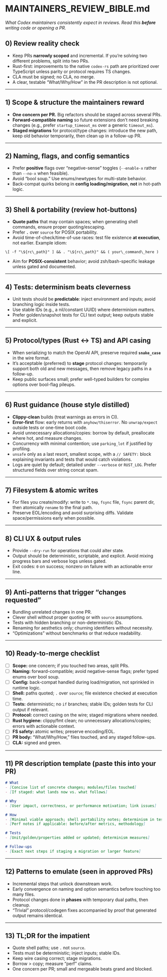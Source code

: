 # MAINTAINERS_REVIEW_BIBLE.md
_What Codex maintainers consistently expect in reviews. Read this **before** writing code or opening a PR._

## 0) Review reality check
- Keep PRs **narrowly scoped** and incremental. If you’re solving two different problems, split into two PRs.
- Rust-first: improvements to the native `codex-rs` path are prioritized over TypeScript unless parity or protocol requires TS changes.
- CLA must be signed; no CLA, no merge.
- A clear, testable “What/Why/How” in the PR description is not optional.

---

## 1) Scope & structure the maintainers reward
- **One concern per PR.** Big refactors should be staged across several PRs.
- **Forward-compatible naming** so future extensions don’t need breaking changes (e.g., prefer `startup_timeout_ms` over a generic `timeout_ms`).
- **Staged migrations** for protocol/type changes: introduce the new path, keep old behavior temporarily, then clean up in a follow-up PR.

---

## 2) Naming, flags, and config semantics
- Prefer **positive** flags over “negative-sense” toggles (`--enable-x` rather than `--no-x` when feasible).
- Avoid “bool soup.” Use enums/newtypes for multi-state behavior.
- Back-compat quirks belong in **config loading/migration**, **not** in hot-path logic.

---

## 3) Shell & portability (review hot-buttons)
- **Quote paths** that may contain spaces; when generating shell commands, ensure proper quoting/escaping.
- Prefer **`.`** over `source` for POSIX portability.
- Avoid time-of-check/time-of-use races: test file existence **at execution**, not earlier. Example idiom:

```
\[ -f "\${rc\_path}" ] && . "\${rc\_path}" && ( your\_command\_here )
```

- Aim for **POSIX-consistent** behavior; avoid zsh/bash-specific leakage unless gated and documented.

---

## 4) Tests: determinism beats cleverness
- Unit tests should be **predictable**: inject environment and inputs; avoid branching logic inside tests.
- Use stable IDs (e.g., a nil/constant UUID) where determinism matters.
- Prefer golden/snapshot tests for CLI text output; keep outputs stable and explicit.

---

## 5) Protocol/types (Rust ↔ TS) and API casing
- When serializing to match the OpenAI API, preserve required **`snake_case`** in the wire format.
- It’s acceptable (preferred) to **stage** protocol changes: temporarily support both old and new messages, then remove legacy paths in a follow-up.
- Keep public surfaces small; prefer well-typed builders for complex options over bool-flag pileups.

---

## 6) Rust guidance (house style distilled)
- **Clippy-clean** builds (treat warnings as errors in CI).
- **Error-first** flow: early returns with `anyhow/thiserror`. No `unwrap/expect` outside tests or one-time boot code.
- Avoid unnecessary allocations/copies: borrow by default, preallocate where hot, and measure changes.
- Concurrency with minimal contention; use `parking_lot` if justified by profiling.
- `unsafe` only as a last resort, smallest scope, with a `// SAFETY:` block explaining invariants and tests that would catch violations.
- Logs are quiet by default; detailed under `--verbose` or `RUST_LOG`. Prefer structured fields over string concat spam.

---

## 7) Filesystem & atomic writes
- For files you create/modify: write to `*.tmp`, `fsync` file, `fsync` parent dir, then atomically `rename` to the final path.
- Preserve EOL/encoding and avoid surprising diffs. Validate space/permissions early when possible.

---

## 8) CLI UX & output rules
- Provide `--dry-run` for operations that could alter state.
- Output should be deterministic, scriptable, and explicit. Avoid mixing progress bars and verbose logs unless gated.
- Exit codes: `0` on success; nonzero on failure with an actionable error line.

---

## 9) Anti-patterns that trigger “changes requested”
- Bundling unrelated changes in one PR.
- Clever shell without proper quoting or with `source` assumptions.
- Tests with hidden branching or non-deterministic IDs.
- Renaming for aesthetics only; churning identifiers without necessity.
- “Optimizations” without benchmarks or that reduce readability.

---

## 10) Ready-to-merge checklist
- [ ] **Scope:** one concern; if you touched two areas, split PRs.
- [ ] **Naming:** forward-compatible; avoid negative-sense flags; prefer typed enums over bool soup.
- [ ] **Config:** back-compat handled during load/migration, not sprinkled in runtime logic.
- [ ] **Shell:** paths quoted; `.` over `source`; file existence checked at execution time.
- [ ] **Tests:** deterministic; no `if` branches; stable IDs; golden tests for CLI output if relevant.
- [ ] **Protocol:** correct casing on the wire; staged migrations where needed.
- [ ] **Rust hygiene:** clippy/fmt clean; no unnecessary allocations/copies; errors with actionable context.
- [ ] **FS safety:** atomic writes; preserve encoding/EOL.
- [ ] **PR body:** “What/Why/How,” files touched, and any staged follow-ups.
- [ ] **CLA:** signed and green.

---

## 11) PR description template (paste this into your PR)

```markdown
# What
- [Concise list of concrete changes; modules/files touched]
- [If staged: what lands now vs. what follows]

# Why
- [User impact, correctness, or performance motivation; link issues]

# How
- [Minimal viable approach; shell portability notes; determinism in tests; atomic writes]
- [Perf notes if applicable: before/after metrics, methodology]

# Tests
- [Unit/golden/properties added or updated; determinism measures]

# Follow-ups
- [Exact next steps if staging a migration or larger feature]
```

---

## 12) Patterns to emulate (seen in approved PRs)

* Incremental steps that unlock downstream work.
* Early convergence on naming and option semantics before touching too many files.
* Protocol changes done in **phases** with temporary dual paths, then cleanup.
* “Trivial” protocol/codegen fixes accompanied by proof that generated output remains identical.

---

## 13) TL;DR for the impatient

* Quote shell paths; use `.` not `source`.
* Tests must be deterministic; inject inputs; stable IDs.
* Keep wire casing correct; stage migrations.
* Borrow > copy; measure “perf” claims.
* One concern per PR; small and mergeable beats grand and blocked.
